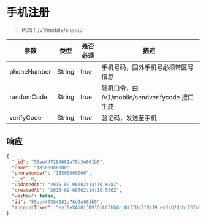 # 手机注册

> POST /v1/mobile/signup

| 参数            | 类型               | 是否必须  | 描述  |
| -------------- | ------------------ | -------- | ------------ |
| phoneNumber    | String             | true     | 手机号码，国外手机号必须带区号信息 |
| randomCode    | String              | true     | 随机口令，由 /v1/mobile/sendverifycode 接口生成 |
| verifyCode    | String              | true     | 验证码，发送至手机 |

## 响应

```json
{
  "_id": "55ee447284681a78d3e861b5",
  "name": "18500000000",
  "phoneNumber": "18500000000",
  "__v": 0,
  "updatedAt": "2015-09-08T02:14:10.688Z",
  "createdAt": "2015-09-08T02:14:10.556Z",
  "wasNew": false,
  "id": "55ee447284681a78d3e861b5",
  "accountToken": "eyJ0eXAiOiJKV1QiLCJhbGciOiJIUzI1NiJ9.eyJsb2dpbiI6Im1vYmlsZSIsIl9pZCI6IjU1ZWU0NDcyODQ2ODFhNzhkM2U4NjFiNSIsImV4cCI6MTQ0NDI3MDQ1MH0.IbpXxTJ8QVqTusRp6ey6O3cWYTi6jsL0OhDIxSL3X8A"
}
```
